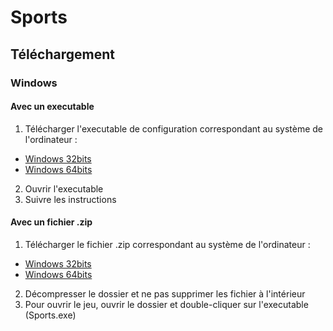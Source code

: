 # Sports

## Téléchargement

### Windows

#### Avec un executable
1. Télécharger l'executable de configuration correspondant au système de l'ordinateur :
- [Windows 32bits](https://github.com/Azerty29242/Sports/releases/download/v0.2.0-beta/Sports-Setup-Windows-32bits.exe)
- [Windows 64bits](https://github.com/Azerty29242/Sports/releases/download/v0.2.0-beta/Sports-Setup-Windows-64bits.exe)
2. Ouvrir l'executable
3. Suivre les instructions

#### Avec un fichier .zip
1. Télécharger le fichier .zip correspondant au système de l'ordinateur :
- [Windows 32bits](https://github.com/Azerty29242/Sports/releases/download/v0.2.0-beta/Sports-Windows-32bits.zip)
- [Windows 64bits](https://github.com/Azerty29242/Sports/releases/download/v0.2.0-beta/Sports-Windows-64bits.zip)
2. Décompresser le dossier et ne pas supprimer les fichier à l'intérieur
3. Pour ouvrir le jeu, ouvrir le dossier et double-cliquer sur l'executable (Sports.exe)
